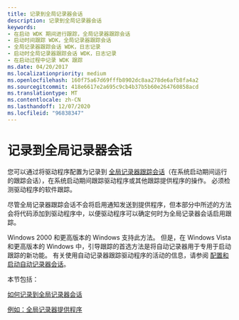 ```yaml
---
title: 记录到全局记录器会话
description: 记录到全局记录器会话
keywords:
- 在启动 WDK 期间进行跟踪，全局记录器跟踪会话
- 启动时间跟踪 WDK，全局记录器跟踪会话
- 全局记录器跟踪会话 WDK，日志记录
- 启动时全局记录器跟踪会话 WDK，日志记录
- 在启动过程中记录 WDK 跟踪
ms.date: 04/20/2017
ms.localizationpriority: medium
ms.openlocfilehash: 160f75a67d69fffb8902dc8aa278de6afb8fa4a2
ms.sourcegitcommit: 418e6617e2a695c9cb4b37b5b60e264760858acd
ms.translationtype: MT
ms.contentlocale: zh-CN
ms.lasthandoff: 12/07/2020
ms.locfileid: "96838347"
---
```

# <a name="logging-to-the-global-logger-session"></a>记录到全局记录器会话


您可以通过将驱动程序配置为记录到 [全局记录器跟踪会话](global-logger-trace-session.md)（在系统启动期间运行的跟踪会话），在系统启动期间跟踪驱动程序或其他跟踪提供程序的操作。 必须检测驱动程序的软件跟踪。

尽管全局记录器跟踪会话不会将启用通知发送到提供程序，但本部分中所述的方法会将代码添加到驱动程序中，以便驱动程序可以确定何时为全局记录器会话启用跟踪。

Windows 2000 和更高版本的 Windows 支持此方法。 但是，在 Windows Vista 和更高版本的 Windows 中，引导跟踪的首选方法是将自动记录器用于专用于启动跟踪的新功能。 有关使用自动记录器跟踪驱动程序的活动的信息，请参阅 [配置和启动自动记录器会话](/windows/win32/etw/configuring-and-starting-an-autologger-session)。

本节包括：

[如何记录到全局记录器会话](how-to-log-to-the-global-logger-session.md)

[例如：全局记录器提供程序](example--global-logger-provider.md)

 

